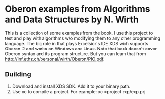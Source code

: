 # Oberon examples from Algorithms and Data Structures by N. Wirth

This is a collection of some examples from the book. I use this project to test and play with algorithms w/o modifying them to any other programming language. The big role in that plays Excelsior's IDE XDS wich supports Oberon-2 and works on Windows and Linux. Note that book doesn't cover Oberon syntax and its program structure. But you can learn that from http://inf.ethz.ch/personal/wirth/Oberon/PIO.pdf. 

## Building

1. Download and install XDS SDK. Add it to your binary path.
2. Use xc to compile a project. For example: xc =project exp/exp.prj

